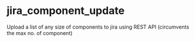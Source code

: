 # jira_component_update
Upload a list of any size of components to jira using REST API (circumvents the max no. of component)
